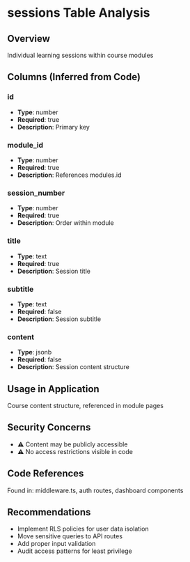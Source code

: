 # sessions Table Analysis

## Overview
Individual learning sessions within course modules

## Columns (Inferred from Code)
### id
- **Type**: number
- **Required**: true
- **Description**: Primary key

### module_id
- **Type**: number
- **Required**: true
- **Description**: References modules.id

### session_number
- **Type**: number
- **Required**: true
- **Description**: Order within module

### title
- **Type**: text
- **Required**: true
- **Description**: Session title

### subtitle
- **Type**: text
- **Required**: false
- **Description**: Session subtitle

### content
- **Type**: jsonb
- **Required**: false
- **Description**: Session content structure

## Usage in Application
Course content structure, referenced in module pages

## Security Concerns
- ⚠️ Content may be publicly accessible
- ⚠️ No access restrictions visible in code

## Code References
Found in: middleware.ts, auth routes, dashboard components

## Recommendations
- Implement RLS policies for user data isolation
- Move sensitive queries to API routes
- Add proper input validation
- Audit access patterns for least privilege
